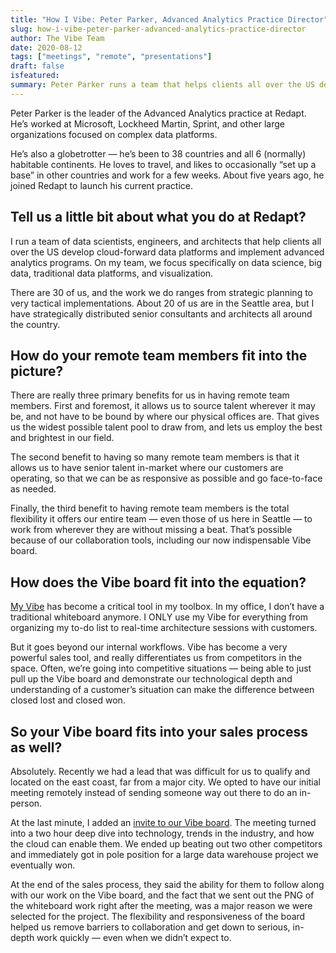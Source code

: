 ```yaml
---
title: "How I Vibe: Peter Parker, Advanced Analytics Practice Director"
slug: how-i-vibe-peter-parker-advanced-analytics-practice-director
author: The Vibe Team
date: 2020-08-12
tags: ["meetings", "remote", "presentations"]
draft: false
isfeatured: 
summary: Peter Parker runs a team that helps clients all over the US develop cloud-forward data platforms. Learn how the Vibe smart whiteboard fits into his practice.
---
```






Peter Parker is the leader of the Advanced Analytics practice at Redapt. He’s worked at Microsoft, Lockheed Martin, Sprint, and other large organizations focused on complex data platforms. 

He’s also a globetrotter — he’s been to 38 countries and all 6 (normally) habitable continents. He loves to travel, and likes to occasionally “set up a base” in other countries and work for a few weeks. About five years ago, he joined Redapt to launch his current practice. 


## Tell us a little bit about what you do at Redapt?

I run a team of data scientists, engineers, and architects that help clients all over the US develop cloud-forward data platforms and implement advanced analytics programs. On my team, we focus specifically on data science, big data, traditional data platforms, and visualization. 

There are 30 of us, and the work we do ranges from strategic planning to very tactical implementations. About 20 of us are in the Seattle area, but I have strategically distributed senior consultants and architects all around the country.  


## How do your remote team members fit into the picture?

There are really three primary benefits for us in having remote team members. First and foremost, it allows us to source talent wherever it may be, and not have to be bound by where our physical offices are. That gives us the widest possible talent pool to draw from, and lets us employ the best and brightest in our field. 

The second benefit to having so many remote team members is that it allows us to have senior talent in-market where our customers are operating, so that we can be as responsive as possible and go face-to-face as needed. 

Finally, the third benefit to having remote team members is the total flexibility it offers our entire team — even those of us here in Seattle — to work from wherever they are without missing a beat. That’s possible because of our collaboration tools, including our now indispensable Vibe board. 


## How does the Vibe board fit into the equation? 

[My Vibe](https://medium.com/vibe-team/we-are-vibe-afa3fdfd965b) has become a critical tool in my toolbox. In my office, I don’t have a traditional whiteboard anymore. I ONLY use my Vibe for everything from organizing my to-do list to real-time architecture sessions with customers.

But it goes beyond our internal workflows. Vibe has become a very powerful sales tool, and really differentiates us from competitors in the space. Often, we’re going into competitive situations — being able to just pull up the Vibe board and demonstrate our technological depth and understanding of a customer’s situation can make the difference between closed lost and closed won. 


## So your Vibe board fits into your sales process as well? 

Absolutely. Recently we had a lead that was difficult for us to qualify and located on the east coast, far from a major city. We opted to have our initial meeting remotely instead of sending someone way out there to do an in-person. 

At the last minute, I added an [invite to our Vibe board](https://vibe.us/product/). The meeting turned into a two hour deep dive into technology, trends in the industry, and how the cloud can enable them. We ended up beating out two other competitors and immediately got in pole position for a large data warehouse project we eventually won. 

At the end of the sales process, they said the ability for them to follow along with our work on the Vibe board, and the fact that we sent out the PNG of the whiteboard work right after the meeting, was a major reason we were selected for the project. The flexibility and responsiveness of the board helped us remove barriers to collaboration and get down to serious, in-depth work quickly — even when we didn’t expect to.  
